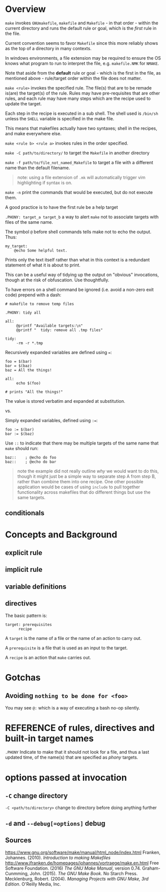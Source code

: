 # Overview

`make` invokes `GNUmakefile`, `makefile` and `Makefile` - in that order - within the current directory and runs the default rule or goal, which is the _first_ rule in the file.

Current convention seems to favor `Makefile` since this more reliably shows as the top of a directory in many contexts.

In windows environments, a file extension may be required to ensure the OS knows what program to run to interpret the file, e.g. `makefile.NMK` for `NMAKE`.

Note that aside from the __default__ rule or goal - which is the first in the file, as mentioned above - rule/target order within the file does not matter.

`make <rule>` invokes the specified rule. The file(s) that are to be remade is(are) the target(s) of the rule. Rules may have pre-requisites that are other rules, and each rule may have many steps which are the recipe used to update the target.

Each step in the recipe is executed in a sub shell. The shell used is `/bin/sh` unless the `SHELL` variable is specified in the make file.

This means that makefiles actually have two syntaxes; shell in the recipes, and make everywhere else.

`make <rule b> <rule a>` invokes rules in the order specified.

`make -C path/to/directory/` to target the  `Makefile` in another directory

`make -f path/to/file_not_named_Makefile` to target a file with a different name than the default filename.

> note: using a file extension of `.mk` will automatically trigger vim highlighting if syntax is on.

`make -n` print the commands that would be executed, but do not execute them.

A good practice is to have the first rule be a help target

`.PHONY: target_a target_b` a way to alert `make` not to associate targets with files of the same name.

The symbol `@` before shell commands tells make not to echo the output. Thus:

```
my_target:
    @echo Some helpful text.
```

Prints only the text itself rather than what in this context is a redundant statement of what it is about to print. 

This can be a useful way of tidying up the output on "obvious" invocations, though at the risk of obfuscation. Use thoughtfully.

To have errors on a shell command be ignored (i.e. avoid a non-zero exit code) prepend with a dash:

```
# makefile to remove temp files

.PHONY: tidy all

all:
     @printf "Available targets:\n"
     @printf "  tidy: remove all .tmp files"

tidy:
     -rm -r *.tmp
```

Recursively expanded variables are defined using `=`:

```
foo = $(bar)
bar = $(baz)
baz = All the things!

all:
     echo $(foo)

# prints "All the things!"
```

The value is stored verbatim and expanded at substitution.

vs.

Simply expanded variables, defined using `:=`:

```
foo := $(bar)
bar := $(baz)
```

Use `::` to indicate that there may be multiple targets of the same name that `make` should run:

```
baz::    ; @echo do foo
baz::    ; @echo do bar
```

> note the example did not really outline _why_ we would want to do this, though it might just be a simple way to separate step A from step B, rather than combine them into one recipe. One other possible application would be cases of using `include` to pull together functionality across makefiles that do different things but use the same targets.

## conditionals

# Concepts and Background

## explicit rule

## implicit rule

## variable definitions

## directives

The basic pattern is:

```
target: prerequisites
      recipe
```

A `target` is the name of a file or the name of an action to carry out.

A `prerequisite` is a file that is used as an input to the target.

A `recipe` is an action that `make` carries out.

# Gotchas

## Avoiding `nothing to be done for <foo>`

You may see `@:` which is a way of executing a bash no-op silently.

# REFERENCE of rules, directives and built-in target names  

`.PHONY` Indicate to make that it should not look for a file, and thus a last updated time, of the name(s) that are specified as *phony* targets.

# options passed at invocation

## `-C` change directory

`-C <path/to/directory>` change to directory before doing anything further  

## `-d` and `--debug[=options]` debug



Sources
---
https://www.gnu.org/software/make/manual/html_node/index.html
Franken, Johannes. (2010). _Introduction to making Makefiles_ http://www.jfranken.de/homepages/johannes/vortraege/make.en.html
Free Software Foundation. (2016) _The GNU Make Manual_, version 0.74.
Graham-Cunmming, John. (2015). _The GNU Make Book_. No Starch Press.
Mecklenburg, Robert. (2004). _Managing Projects with GNU Make, 3rd Edition_. O'Reilly Media, Inc.
